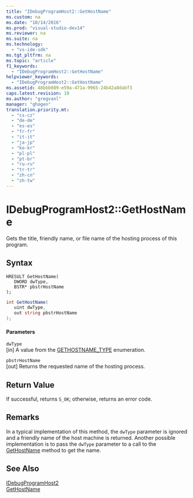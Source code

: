 ```yaml
---
title: "IDebugProgramHost2::GetHostName"
ms.custom: na
ms.date: "10/14/2016"
ms.prod: "visual-studio-dev14"
ms.reviewer: na
ms.suite: na
ms.technology: 
  - "vs-ide-sdk"
ms.tgt_pltfrm: na
ms.topic: "article"
f1_keywords: 
  - "IDebugProgramHost2::GetHostName"
helpviewer_keywords: 
  - "IDebugProgramHost2::GetHostName"
ms.assetid: 48bbb089-e59a-471a-9965-24b42a8dabf3
caps.latest.revision: 10
ms.author: "gregvanl"
manager: "ghogen"
translation.priority.mt: 
  - "cs-cz"
  - "de-de"
  - "es-es"
  - "fr-fr"
  - "it-it"
  - "ja-jp"
  - "ko-kr"
  - "pl-pl"
  - "pt-br"
  - "ru-ru"
  - "tr-tr"
  - "zh-cn"
  - "zh-tw"
---
```

# IDebugProgramHost2::GetHostName
Gets the title, friendly name, or file name of the hosting process of this program.  
  
## Syntax  
  
```cpp#  
HRESULT GetHostName(   
   DWORD dwType,  
   BSTR* pbstrHostName  
);  
```  
  
```c#  
int GetHostName(   
   uint dwType,  
   out string pbstrHostName  
);  
```  
  
#### Parameters  
 `dwType`  
 [in] A value from the [GETHOSTNAME_TYPE](../extensibility/gethostname_type.md) enumeration.  
  
 `pbstrHostName`  
 [out] Returns the requested name of the hosting process.  
  
## Return Value  
 If successful, returns `S_OK`; otherwise, returns an error code.  
  
## Remarks  
 In a typical implementation of this method, the `dwType` parameter is ignored and a friendly name of the host machine is returned. Another possible implementation is to pass the `dwType` parameter to a call to the [GetHostName](../extensibility/idebugprogramnode2--gethostname.md) method to get the name.  
  
## See Also  
 [IDebugProgramHost2](../extensibility/idebugprogramhost2.md)   
 [GetHostName](../extensibility/idebugprogramnode2--gethostname.md)
